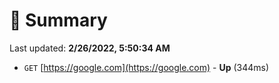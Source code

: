 # 📖 Summary
Last updated: **2/26/2022, 5:50:34 AM**

- `GET` [https://google.com](https://google.com) - **Up** (344ms)
